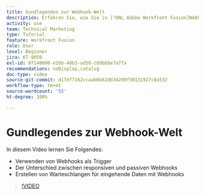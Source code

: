 ```yaml
---
title: Gundlegendes zur Webhook-Welt
description: Erfahren Sie, wie Sie in [!DNL Adobe Workfront Fusion]Webhooks als Trigger verwenden und Warteschlangen für eingehende Daten mit Webhooks erstellen können.
activity: use
team: Technical Marketing
type: Tutorial
feature: Workfront Fusion
role: User
level: Beginner
jira: KT-9050
exl-id: 87140000-e26b-48b3-ad58-c60b6be7a7fa
recommendations: noDisplay,catalog
doc-type: video
source-git-commit: d17df7162ccaab6b62db34209f50131927c0a532
workflow-type: tm+mt
source-wordcount: '55'
ht-degree: 100%

---
```


# Gundlegendes zur Webhook-Welt

In diesem Video lernen Sie Folgendes:

* Verwenden von Webhooks als Trigger
* Der Unterschied zwischen responsiven und passiven Webhooks
* Erstellen von Warteschlangen für eingehende Daten mit Webhooks

>[!VIDEO](https://video.tv.adobe.com/v/335291/?quality=12&learn=on&enablevpops)

